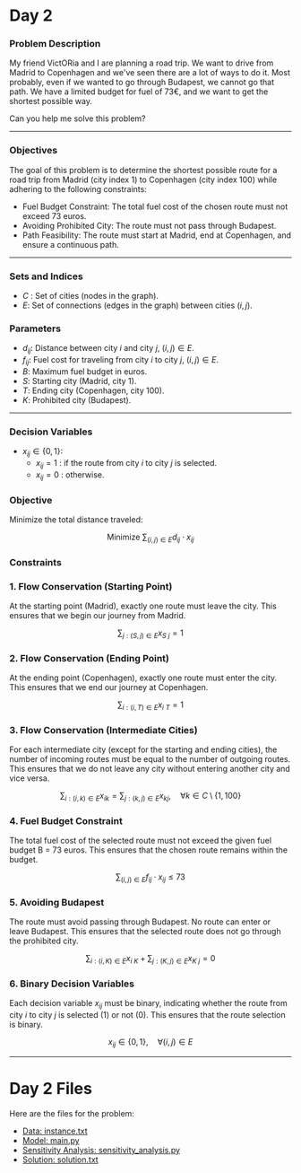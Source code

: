 # **Day 2**

### **Problem Description**

My friend VictORia and I are planning a road trip.
We want to drive from Madrid to Copenhagen and we've seen there are a lot of ways to do it.
Most probably, even if we wanted to go through Budapest, we cannot go that path. We have a limited budget for fuel of 73€, and we want to get the shortest possible way.

Can you help me solve this problem?

-------------------------------------

### **Objectives**

The goal of this problem is to determine the shortest possible route for a road trip from Madrid (city index 1) to Copenhagen (city index 100) while adhering to the following constraints:

- Fuel Budget Constraint: The total fuel cost of the chosen route must not exceed 73 euros.
- Avoiding Prohibited City: The route must not pass through Budapest.
- Path Feasibility: The route must start at Madrid, end at Copenhagen, and ensure a continuous path.
----
### **Sets and Indices**
- $C$ : Set of cities (nodes in the graph).
- $E$: Set of connections (edges in the graph) between cities $(i, j)$.

### **Parameters**
- $d_{ij}$: Distance between city $i$ and city $j$, $(i, j) \in E$.
- $f_{ij}$: Fuel cost for traveling from city $i$ to city $j$, $(i, j) \in E$.
- $B$: Maximum fuel budget in euros.
- $S$: Starting city (Madrid, city 1).
- $T$: Ending city (Copenhagen, city 100).
- $K$: Prohibited city (Budapest).

---


### **Decision Variables**
- $x_{ij} \in \{0, 1\} :$
  - $x_{ij} = 1$ : if the route from city $i$ to city $j$ is selected.
  - $x_{ij} = 0$ : otherwise.


### **Objective**
Minimize the total distance traveled:

$$\text{Minimize } \sum_{(i, j) \in E} d_{ij} \cdot x_{ij}$$
### **Constraints**
### **1. Flow Conservation (Starting Point)**  
 
At the starting point (Madrid), exactly one route must leave the city. This ensures that we begin our journey from Madrid.  

$$\sum_{j: (S, j) \in E} x_{S\ j} = 1$$
### **2. Flow Conservation (Ending Point)**  

At the ending point (Copenhagen), exactly one route must enter the city. This ensures that we end our journey at Copenhagen.

$$\sum_{i: (i, T) \in E} x_{i\ T} = 1$$
### **3. Flow Conservation (Intermediate Cities)**  

For each intermediate city (except for the starting and ending cities), the number of incoming routes must be equal to the number of outgoing routes. This ensures that we do not leave any city without entering another city and vice versa.  

$$\sum_{i: (i, k) \in E} x_{ik} = \sum_{j: (k, j) \in E} x_{kj}, \quad \forall k \in C \setminus \{1, 100\}$$
### **4. Fuel Budget Constraint**  
  
The total fuel cost of the selected route must not exceed the given fuel budget  B = 73 euros. This ensures that the chosen route remains within the budget.

$$\sum_{(i, j) \in E} f_{ij} \cdot x_{ij} \leq 73$$
### **5. Avoiding Budapest**  
The route must avoid passing through Budapest. No route can enter or leave Budapest. This ensures that the selected route does not go through the prohibited city.

$$\sum_{i: (i, K) \in E} x_{i\ K} + \sum_{j: (K, j) \in E} x_{K\ j} = 0$$
### **6. Binary Decision Variables**  

Each decision variable $x_{ij}$ must be binary, indicating whether the route from city $i$ to city $j$ is selected (1) or not (0). This ensures that the route selection is binary.  

$$x_{ij} \in \{0, 1\}, \quad \forall (i, j) \in E$$


---
# Day 2 Files

Here are the files for the problem:

- [Data: instance.txt](instance.txt)
- [Model: main.py](main.py)
- [Sensitivity Analysis: sensitivity_analysis.py](sensitivity_analysis.py)
- [Solution: solution.txt](solution.txt)

